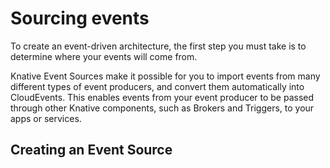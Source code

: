 # Sourcing events

To create an event-driven architecture, the first step you must take is to determine where your events will come from.

Knative Event Sources make it possible for you to import events from many different types of event producers, and convert them automatically into CloudEvents. This enables events from your event producer to be passed through other Knative components, such as Brokers and Triggers, to your apps or services.

## Creating an Event Source
